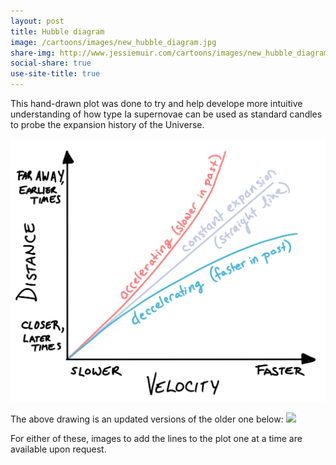 ```yaml
---
layout: post
title: Hubble diagram
image: /cartoons/images/new_hubble_diagram.jpg
share-img: http://www.jessiemuir.com/cartoons/images/new_hubble_diagram.jpg
social-share: true
use-site-title: true
---
```


This hand-drawn plot was done to try and help develope more intuitive understanding of how type Ia supernovae can be used as standard candles to probe the expansion history of the Universe.

![Hand-drawn plot of Hubble diagram showing distance versus velocity. A straight line shows what would be seen for constant expansion rate. A line curving upward says "acceleration, slower in past", while a line curving downwads says "decelleration, faster in past."](/cartoons/images/new_hubble_diagram.jpg)


The above drawing is an updated versions of the older one below:
![](/cartoons/images/hubble_diagram_3.jpg)

For either of these, images to add the lines to the plot one at a time are available upon request. 


